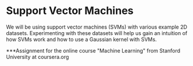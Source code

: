 # Support Vector Machines

We will be using support vector machines (SVMs) with various example 2D datasets. Experimenting with these datasets
will help us gain an intuition of how SVMs work and how to use a Gaussian
kernel with SVMs.


***Assignment for the online course "Machine Learning" from Stanford University 
at coursera.org
